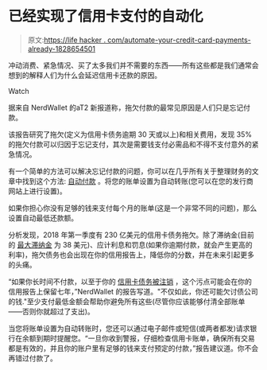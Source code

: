 # 已经实现了信用卡支付的自动化

> 原文:[https://life hacker . com/automate-your-credit-card-payments-already-1828654501](https://lifehacker.com/automate-your-credit-card-payments-already-1828654501)

冲动消费、紧急情况、买了太多我们并不需要的东西——所有这些都是我们通常会想到的解释人们为什么会延迟信用卡还款的原因。

Watch

据来自 NerdWallet 的aT2 新报道称，拖欠付款的最常见原因是人们只是忘记付款。

该报告研究了拖欠(定义为信用卡债务逾期 30 天或以上)和相关费用，发现 35%的拖欠付款可以归因于忘记支付，其次是需要钱支付必需品和不得不支付意外的紧急情况。

有一个简单的方法可以解决忘记付款的问题，你可以在几乎所有关于整理财务的文章中找到这个方法: [自动付款](https://lifehacker.com/what-to-know-about-money-in-your-20s-and-early-30s-1828308837) 。将您的账单设置为自动转账(您可以在您的发行商网站上进行设置)。

如果你担心你没有足够的钱来支付每个月的账单(这是一个非常不同的问题)，那么设置自动最低还款额。

分析发现，2018 年第一季度有 230 亿美元的信用卡债务拖欠。除了滞纳金(目前的 [最大滞纳金](https://www.consumerfinance.gov/ask-cfpb/why-did-my-credit-card-issuer-increase-my-late-payment-fee-en-56/) 为 38 美元)、应计利息和罚息(如果你逾期付款，就会产生更高的利率)，拖欠债务也会出现在你的信用报告上，降低你的分数，并在未来引起更多的头痛。

“如果你长时间不付款，以至于你的 [信用卡债务被注销](https://www.nerdwallet.com/blog/finance/credit-card-debt-charged-off/) ，这个污点可能会在你的信用报告上保留七年，”NerdWallet 的报告写道。"不仅如此，你还可能欠讨债公司的钱."至少支付最低金额会帮助你避免所有这些(尽管你应该能够付清全部账单——否则你就超过了支出)。

当您将账单设置为自动转账时，您还可以通过电子邮件或短信(或两者都发)请求银行在余额到期时提醒您。“一旦你收到警报，仔细检查信用卡账单，确保所有交易都是有效的，并且你的账户里有足够的钱来支付预定的付款，”报告建议道。你不会再错过付款了。